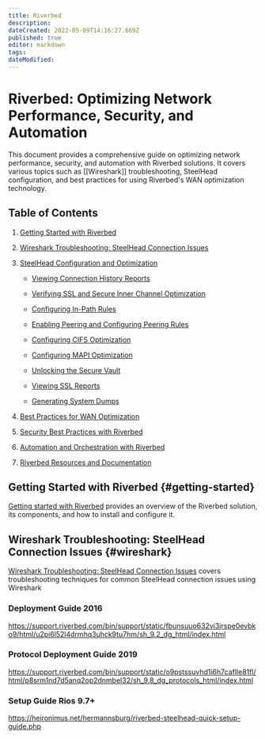 ```yaml
---
title: Riverbed
description: 
dateCreated: 2022-05-09T14:16:27.669Z
published: true
editor: markdown
tags: 
dateModified: 
---
```

# Riverbed: Optimizing Network Performance, Security, and Automation

This document provides a comprehensive guide on optimizing network performance, security, and automation with Riverbed solutions. It covers various topics such as [[Wireshark]] troubleshooting, SteelHead configuration, and best practices for using Riverbed's WAN optimization technology.

## Table of Contents
1. [Getting Started with Riverbed](#getting-started)
2. [Wireshark Troubleshooting: SteelHead Connection Issues](#wireshark)
3. [SteelHead Configuration and Optimization](#steelhead-configuration)

   * [Viewing Connection History Reports](#connection-history)

   * [Verifying SSL and Secure Inner Channel Optimization](#ssl-optimization)

   * [Configuring In-Path Rules](#in-path-rules)

   * [Enabling Peering and Configuring Peering Rules](#peering-rules)

   * [Configuring CIFS Optimization](#cifs-optimization)

   * [Configuring MAPI Optimization](#mapi-optimization)

   * [Unlocking the Secure Vault](#secure-vault)

   * [Viewing SSL Reports](#ssl-reports)

   * [Generating System Dumps](#system-dumps)

4. [Best Practices for WAN Optimization](#best-practices)
5. [Security Best Practices with Riverbed](#security-best-practices)
6. [Automation and Orchestration with Riverbed](#automation)
7. [Riverbed Resources and Documentation](#riverbed-resources)

## Getting Started with Riverbed {#getting-started}

[Getting started with Riverbed](../GettingStarted/GettingStarted.md) provides an overview of the Riverbed solution, its components, and how to install and configure it.

## Wireshark Troubleshooting: SteelHead Connection Issues {#wireshark}

[Wireshark Troubleshooting: SteelHead Connection Issues](./Wireshark.md) covers troubleshooting techniques for common SteelHead connection issues using Wireshark

### Deployment Guide 2016

https://support.riverbed.com/bin/support/static/fbunsuuo632vi3jrspe0evbko9/html/u2pi6l52l4drmhq3uhck9tu7hm/sh_9.2_dg_html/index.html

### Protocol Deployment Guide 2019

https://support.riverbed.com/bin/support/static/o9pstssuvhd1i6h7caflle81fl/html/p8srm1nd7d5anq2op2dnmbel32/sh_9.8_dg_protocols_html/index.html

### Setup Guide Rios 9.7+

https://heironimus.net/hermannsburg/riverbed-steelhead-quick-setup-guide.php
